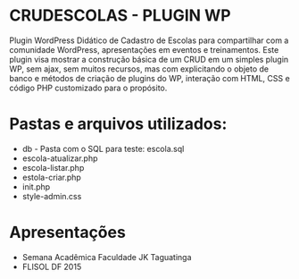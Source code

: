 # CRUDESCOLAS - PLUGIN WP
Plugin WordPress Didático de Cadastro de Escolas para compartilhar com a comunidade WordPress, apresentações em eventos e treinamentos. Este plugin visa mostrar a construção básica de um CRUD em um simples plugin WP, sem ajax, sem muitos recursos, mas com explicitando o objeto de banco e métodos de criação de plugins do WP, interação com HTML, CSS e código PHP customizado para o propósito.
# Pastas e arquivos utilizados:
* db - Pasta com o SQL para teste: escola.sql
* escola-atualizar.php
* escola-listar.php
* estola-criar.php
* init.php
* style-admin.css
# Apresentações
* Semana Acadêmica Faculdade JK Taguatinga
* FLISOL DF 2015
